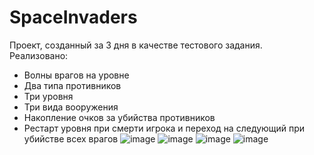 # SpaceInvaders
Проект, созданный за 3 дня в качестве тестового задания.  
Реализовано:
- Волны врагов на уровне
- Два типа противников
- Три уровня
- Три вида вооружения
- Накопление очков за убийства противников
- Рестарт уровня при смерти игрока и переход на следующий при убийстве всех врагов
![image](https://github.com/Corenlix/SpaceInvaders/assets/58521600/a57a62c7-bb90-4d1f-a4e8-95ecb26c7b3e)
![image](https://github.com/Corenlix/SpaceInvaders/assets/58521600/650cd39d-bdb7-4229-a143-cf4a7332f44f)
![image](https://github.com/Corenlix/SpaceInvaders/assets/58521600/02afd0c5-3e34-47fc-bb95-2d7c3748d4ab)
![image](https://github.com/Corenlix/SpaceInvaders/assets/58521600/6c80a3de-4fbf-4b70-bf85-ceba1a4ffd8e)

